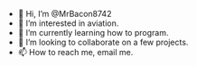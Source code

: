 - 👋 Hi, I’m @MrBacon8742
- 👀 I’m interested in aviation.
- 🌱 I’m currently learning how to program.
- 💞️ I’m looking to collaborate on a few projects.
- 📫 How to reach me, email me.

<!---
MrBacon8742/MrBacon8742 is a ✨ special ✨ repository because its `README.md` (this file) appears on your GitHub profile.
You can click the Preview link to take a look at your changes.
--->
